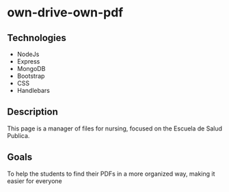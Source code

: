 # own-drive-own-pdf
## Technologies
- NodeJs
- Express
- MongoDB
- Bootstrap
- CSS
- Handlebars

## Description
This page is a manager of files for nursing, focused on the Escuela de Salud Publica. 

## Goals
To help the students to find their PDFs in a more organized way, making it easier for everyone 
